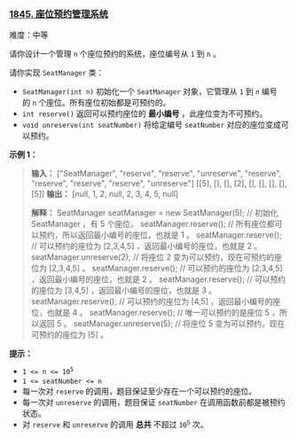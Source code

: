 ### [1845\. 座位预约管理系统](https://leetcode.cn/problems/seat-reservation-manager/)

难度：中等

请你设计一个管理 `n` 个座位预约的系统，座位编号从 `1` 到 `n` 。

请你实现 `SeatManager` 类：

- `SeatManager(int n)` 初始化一个 `SeatManager` 对象，它管理从 `1` 到 `n` 编号的 `n` 个座位。所有座位初始都是可预约的。
- `int reserve()` 返回可以预约座位的 **最小编号** ，此座位变为不可预约。
- `void unreserve(int seatNumber)` 将给定编号 `seatNumber` 对应的座位变成可以预约。

**示例 1：**

> **输入：**
> ["SeatManager", "reserve", "reserve", "unreserve", "reserve", "reserve", "reserve", "reserve", "unreserve"]
> \[[5], [], [], [2], [], [], [], [], [5]]
> **输出：**
> \[null, 1, 2, null, 2, 3, 4, 5, null]
>
> **解释：**
> SeatManager seatManager = new SeatManager(5);  // 初始化 SeatManager ，有 5 个座位。
> seatManager.reserve();                         // 所有座位都可以预约，所以返回最小编号的座位，也就是 1 。
> seatManager.reserve();                         // 可以预约的座位为 [2,3,4,5] ，返回最小编号的座位，也就是 2 。
> seatManager.unreserve(2);                      // 将座位 2 变为可以预约，现在可预约的座位为 [2,3,4,5] 。
> seatManager.reserve();                         // 可以预约的座位为 [2,3,4,5] ，返回最小编号的座位，也就是 2 。
> seatManager.reserve();                         // 可以预约的座位为 [3,4,5] ，返回最小编号的座位，也就是 3 。
> seatManager.reserve();                         // 可以预约的座位为 [4,5] ，返回最小编号的座位，也就是 4 。
> seatManager.reserve();                         // 唯一可以预约的是座位 5 ，所以返回 5 。
> seatManager.unreserve(5);                      // 将座位 5 变为可以预约，现在可预约的座位为 [5] 。

**提示：**

- <code>1 <= n <= 10<sup>5</sup></code>
- `1 <= seatNumber <= n`
- 每一次对 `reserve` 的调用，题目保证至少存在一个可以预约的座位。
- 每一次对 `unreserve` 的调用，题目保证 `seatNumber` 在调用函数前都是被预约状态。
- 对 `reserve` 和 `unreserve` 的调用 **总共** 不超过 <code>10<sup>5</sup></code> 次。
